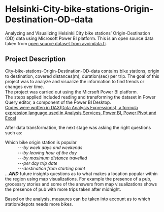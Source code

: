 # Helsinki-City-bike-stations-Origin-Destination-OD-data
Analyzing and Visualizing Helsinki City bike stations’ Origin-Destination (OD) data using Microsoft Power BI platform. This is an open source data taken from <a href="https://www.avoindata.fi/data/en_GB/dataset/helsingin-ja-espoon-kaupunkipyorilla-ajatut-matkat">open source dataset from avoindata.fi</a>.

## Project Description
City-bike-stations-Origin-Destination-OD-data contains bike stations, origin to destination, covered distances(m), duration(sec) per trip. The goal of this project was to analyze and visualize the information to find trends or changes over time.
</br>The project was carried out using the Micrsoft Power BI platform.</br>
The steps applied included reading and transforming the dataset in Power Query editor, a component of the Power BI Desktop.</br>
<a href="https://docs.microsoft.com/en-us/dax/dax-overview">Codes were written in DAX(Data Analysis Expressions), a formula expression language used in Analysis Services, Power BI, Power Pivot and Excel</a>

After data transformation, the next stage was asking the right questions such as:
<dl>
  <dt>Which bike origin station is popular</dt>
  <i><dd>---by week days and weekends</dd></i>
  <i><dd>---by leaving hour of the day</dd></i>
  <i><dd>---by maximum distance travelled</dd></i>
  <i><dd>---per day trip date</dd></i>
  <i><dd>---destination from starting point</dd></i>
  ...<i><strong>AND</strong></i> future insights questions as to what makes a location popular within the region using map visualizations.
  For example the presence of a pub, grocessry stories and some of the answers from map visualizations shows the presence
  of pub with more trips taken after midnight. 
</dl>
Based on the analysis, measures can be taken into account as to which station/depots needs more bikes.
